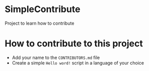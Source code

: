 # SimpleContribute
Project to learn how to contribute

# How to contribute to this project

* Add your name to the `CONTRIBUTORS.md` file
* Create a simple `Hello word!` script in a language of your choice

